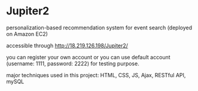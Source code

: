 # Jupiter2
personalization-based recommendation system for event search (deployed on Amazon EC2) 

accessible through http://18.219.126.198/Jupiter2/

you can register your own account or you can use default account (username: 1111, password: 2222) for testing purpose.


major techniques used in this project: HTML, CSS, JS, Ajax, RESTful API, mySQL
